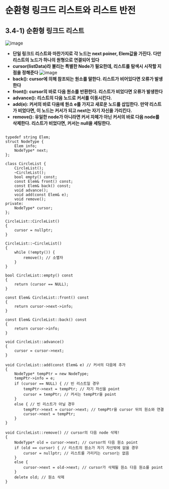 순환형 링크드 리스트와 리스트 반전
==================================
## 3.4-1) 순환형 링크드 리스트
![image](https://user-images.githubusercontent.com/50229148/107309071-1cdcbb80-6acd-11eb-9297-c786676b6edb.png)
* **단일 링크드 리스트와 마찬가지로 각 노드는 next poiner, Elem값을 가진다. 다만 리스트의 노드가 하나의 원형으로 연결되어 있다**
* **cursor(listData)라 불리는 특별한 Node가 필요한데, 리스트를 탐색시 시작할 지점을 정해준다**
![image](https://user-images.githubusercontent.com/50229148/107309526-ef444200-6acd-11eb-8d6e-dc2005da7cd6.png)
* **back(): cursor에 의해 참조되는 원소를 말한다. 리스트가 비어있다면 오류가 발생한다**
* **front(): cursor의 바로 다음 원소를 반환한다. 리스트가 비었다면 오류가 발생한다**
* **advance(): 리스트의 다음 노드로 커서를 이동시킨다.**
* **add(e): 커서의 바로 다음에 원소 e를 가지고 새로운 노드를 삽입한다. 만약 리스트가 비었다면, 이 노드는 커서가 되고 next는 자기 자신을 가리킨다.**
* **remove(): 유일한 node가 아니라면 커서 자체가 아닌 커서의 바로 다음 node를 삭제한다. 리스트가 비었다면, 커서는 null을 세팅한다.**
<pre><code>
typedef string Elem;
struct NodeType {
	Elem info;
	NodeType* next;
};

class CircleList {
	CircleList();
	~CircleList();
	bool empty() const;
	const Elem& front() const;
	const Elem& back() const;
	void advance();
	void add(const Elem& e);
	void remove();
private:
	NodeType* cursor;
};

CircleList::CircleList()
{
	cursor = nullptr;
}

CircleList::~CircleList()
{
	while (!empty()) {
		remove(); // 소멸자
	}
}

bool CircleList::empty() const
{
	return (cursor == NULL);
}

const Elem& CircleList::front() const
{
	return cursor->next->info;
}

const Elem& CircleList::back() const
{
	return cursor->info;
}

void CircleList::advance()
{
	cursor = cursor->next;
}

void CircleList::add(const Elem& e) // 커서의 다음에 추가
{
	NodeType* tempPtr = new NodeType;
	tempPtr->info = e;
	if (cursor == NULL) { // 빈 리스트일 경우
		tempPtr->next = tempPtr; // 자기 자신을 point
		cursor = tempPtr; // 커서는 tempPtr을 point
	}
	else { // 빈 리스트가 아닐 경우
		tempPtr->next = cursor->next; // tempPtr을 cursor 뒤의 원소와 연결
		cursor->next = tempPtr;
	}
}

void CircleList::remove() // cursor의 다음 node 삭제!
{
	NodeType* old = cursor->next; // cursor의 다음 원소 point
	if (old == cursor) { // 리스트의 원소가 자기 자신밖에 없을 경우
		cursor = nullptr; // 리스트를 가리키는 cursor는 없음
	}
	else {
		cursor->next = old->next; // cursor가 삭제될 원소 다음 원소를 point
	}
	delete old; // 원소 삭제
}</code></pre>

